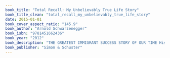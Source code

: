 ```yaml
---
book_title: "Total Recall: My Unbelievably True Life Story"
book_title_clean: "total_recall_my_unbelievably_true_life_story"
date: 2015-01-01
book_cover_aspect_ratio: "145.9"
book_author: "Arnold Schwarzenegger"
book_isbn: "9781451662436"
book_year: "2012"
book_description: "THE GREATEST IMMIGRANT SUCCESS STORY OF OUR TIME His story is unique, and uniquely entertaining, and he tells it brilliantly in these pages. He was born in a year of famine, in a small Austrian town, the son of an austere police chief. He dreamed of moving to America to become a bodybuilding champion and a movie star. By the age of twenty-one, he was living in Los Angeles and had been crowned Mr. Universe. Within five years, he had learned English and become the greatest bodybuilder in the world. Within ten years, he had earned his college degree and was a millionaire from his business enterprises in real estate, landscaping, and bodybuilding. He was also the winner of a Golden Globe Award for his debut as a dramatic actor in Stay Hungry. Within twenty years, he was the world’s biggest movie star, the husband of Maria Shriver, and an emerging Republican leader who was part of the Kennedy family. Thirty-six years after coming to America, the man once known by fellow bodybuilders as the Austrian Oak was elected governor of California, the seventh largest economy in the world. He led the state through a budget crisis, natural disasters, and political turmoil, working across party lines for a better environment, election reforms, and bipartisan solutions. With Maria Shriver, he raised four fantastic children. In the wake of a scandal he brought upon himself, he tried to keep his family together. Until now, he has never told the full story of his life, in his own voice. Here is Arnold, with total recall.About the AuthorStephen Lang 's Broadway credits include Wait Until Dark, A Few Good Men, The Speed of Darkness (Tony and Outer Critics noms), and Death of A Salesman (Drama Desk nom). Among his feature films are Last Exit to Brooklyn, Tombstone, Gettysburg, and Manhunter. His television work includes, The Fugitive, Crime Story, Babe Ruth, and Death of A Salesman."
book_publisher: "Simon & Schuster"
--- 
```


 